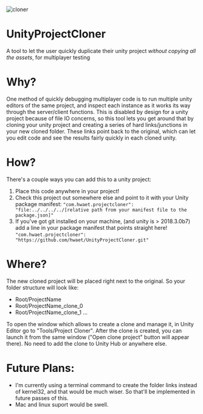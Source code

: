 ![cloner](https://user-images.githubusercontent.com/30280876/48310703-37780100-e561-11e8-8319-0ecbaeb8c8e4.gif)
# UnityProjectCloner
A tool to let the user quickly duplicate their unity project *without copying all the assets*, for multiplayer testing

# Why?
One method of quickly debugging multiplayer code is to run multiple unity editors of the same project, and inspect each instance as it works its way through the server/client functions. This is disabled by design for a unity project because of file IO concerns, so this tool lets you get around that by cloning your unity project and creating a series of hard links/junctions in your new cloned folder. These links point back to the original, which can let you edit code and see the results fairly quickly in each cloned unity.

# How?
There's a couple ways you can add this to a unity project:
1. Place this code anywhere in your project!
2. Check this project out somewhere else and point to it with your Unity package manifest:
```"com.hwaet.projectcloner":  "file:../../../../[relative path from your manifest file to the package.json]"```
3. If you've got git installed on your machine, (and unity is > 2018.3.0b7) add a line in your package manifest that points straight here!
```"com.hwaet.projectcloner": "https://github.com/hwaet/UnityProjectCloner.git"```

# Where?
The new cloned project will be placed right next to the original. So your folder structure will look like:
- Root/ProjectName
- Root/ProjectName_clone_0
- Root/ProjectName_clone_1
...

To open the window which allows to create a clone and manage it, in Unity Editor go to "Tools/Project Cloner". After the clone is created, you can launch it from the same window ("Open clone project" button will appear there). No need to add the clone to Unity Hub or anywhere else.

# Future Plans:
- I'm currently using a terminal command to create the folder links instead of kernel32, and that would be much wiser. So that'll be implemented in future passes of this.
- Mac and linux suport would be swell.
